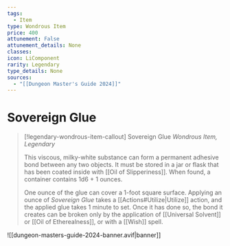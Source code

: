 ```yaml
---
tags:
  - Item
type: Wondrous Item
price: 400
attunement: False
attunement_details: None
classes:
icon: LiComponent
rarity: Legendary
type_details: None
sources: 
  - "[[Dungeon Master's Guide 2024]]"
---
```

# Sovereign Glue
>[!legendary-wondrous-item-callout] Sovereign Glue
>_Wondrous Item, Legendary_
>
>This viscous, milky-white substance can form a permanent adhesive bond between any two objects. It must be stored in a jar or flask that has been coated inside with [[Oil of Slipperiness]]. When found, a container contains 1d6 + 1 ounces.
>
>One ounce of the glue can cover a 1-foot square surface. Applying an ounce of _Sovereign Glue_ takes a [[Actions#Utilize\|Utilize]] action, and the applied glue takes 1 minute to set. Once it has done so, the bond it creates can be broken only by the application of [[Universal Solvent]] or [[Oil of Etherealness]], or with a [[Wish]] spell.
>


![[dungeon-masters-guide-2024-banner.avif|banner]]